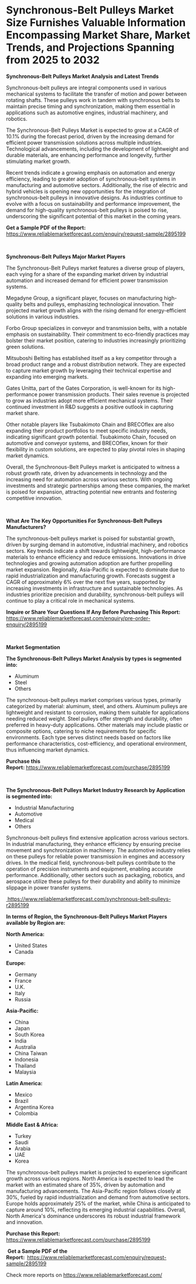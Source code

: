 <p><h1>Synchronous-Belt Pulleys Market Size Furnishes Valuable Information Encompassing Market Share, Market Trends, and Projections Spanning from 2025 to 2032</h1></p><p><strong>Synchronous-Belt Pulleys Market Analysis and Latest Trends</strong></p>
<p><p>Synchronous-belt pulleys are integral components used in various mechanical systems to facilitate the transfer of motion and power between rotating shafts. These pulleys work in tandem with synchronous belts to maintain precise timing and synchronization, making them essential in applications such as automotive engines, industrial machinery, and robotics.</p><p>The Synchronous-Belt Pulleys Market is expected to grow at a CAGR of 10.1% during the forecast period, driven by the increasing demand for efficient power transmission solutions across multiple industries. Technological advancements, including the development of lightweight and durable materials, are enhancing performance and longevity, further stimulating market growth.</p><p>Recent trends indicate a growing emphasis on automation and energy efficiency, leading to greater adoption of synchronous-belt systems in manufacturing and automotive sectors. Additionally, the rise of electric and hybrid vehicles is opening new opportunities for the integration of synchronous-belt pulleys in innovative designs. As industries continue to evolve with a focus on sustainability and performance improvement, the demand for high-quality synchronous-belt pulleys is poised to rise, underscoring the significant potential of this market in the coming years.</p></p>
<p><strong>Get a Sample PDF of the Report:&nbsp;</strong> <a href="https://www.reliablemarketforecast.com/enquiry/request-sample/2895199?utm_campaign=2333&utm_medium=2&utm_source=Github&utm_content=ia&utm_term=15032025&utm_id=synchronous-belt-pulleys">https://www.reliablemarketforecast.com/enquiry/request-sample/2895199</a></p>
<p>&nbsp;</p>
<p><strong>Synchronous-Belt Pulleys Major Market Players</strong></p>
<p><p>The Synchronous-Belt Pulleys market features a diverse group of players, each vying for a share of the expanding market driven by industrial automation and increased demand for efficient power transmission systems.</p><p>Megadyne Group, a significant player, focuses on manufacturing high-quality belts and pulleys, emphasizing technological innovation. Their projected market growth aligns with the rising demand for energy-efficient solutions in various industries.</p><p>Forbo Group specializes in conveyor and transmission belts, with a notable emphasis on sustainability. Their commitment to eco-friendly practices may bolster their market position, catering to industries increasingly prioritizing green solutions.</p><p>Mitsuboshi Belting has established itself as a key competitor through a broad product range and a robust distribution network. They are expected to capture market growth by leveraging their technical expertise and expanding into emerging markets.</p><p>Gates Unitta, part of the Gates Corporation, is well-known for its high-performance power transmission products. Their sales revenue is projected to grow as industries adopt more efficient mechanical systems. Their continued investment in R&D suggests a positive outlook in capturing market share.</p><p>Other notable players like Tsubakimoto Chain and BRECOflex are also expanding their product portfolios to meet specific industry needs, indicating significant growth potential. Tsubakimoto Chain, focused on automotive and conveyor systems, and BRECOflex, known for their flexibility in custom solutions, are expected to play pivotal roles in shaping market dynamics.</p><p>Overall, the Synchronous-Belt Pulleys market is anticipated to witness a robust growth rate, driven by advancements in technology and the increasing need for automation across various sectors. With ongoing investments and strategic partnerships among these companies, the market is poised for expansion, attracting potential new entrants and fostering competitive innovation.</p></p>
<p>&nbsp;</p>
<p><strong>What Are The Key Opportunities For Synchronous-Belt Pulleys Manufacturers?</strong></p>
<p><p>The synchronous-belt pulleys market is poised for substantial growth, driven by surging demand in automotive, industrial machinery, and robotics sectors. Key trends indicate a shift towards lightweight, high-performance materials to enhance efficiency and reduce emissions. Innovations in drive technologies and growing automation adoption are further propelling market expansion. Regionally, Asia-Pacific is expected to dominate due to rapid industrialization and manufacturing growth. Forecasts suggest a CAGR of approximately 6% over the next five years, supported by increasing investments in infrastructure and sustainable technologies. As industries prioritize precision and durability, synchronous-belt pulleys will continue to play a critical role in mechanical systems.</p></p>
<p><strong>Inquire or Share Your Questions If Any Before Purchasing This Report:</strong> <a href="https://www.reliablemarketforecast.com/enquiry/pre-order-enquiry/2895199?utm_campaign=2333&utm_medium=2&utm_source=Github&utm_content=ia&utm_term=15032025&utm_id=synchronous-belt-pulleys">https://www.reliablemarketforecast.com/enquiry/pre-order-enquiry/2895199</a></p>
<p>&nbsp;</p>
<p><strong>Market Segmentation</strong></p>
<p><strong>The Synchronous-Belt Pulleys Market Analysis by types is segmented into:</strong></p>
<p><ul><li>Aluminum</li><li>Steel</li><li>Others</li></ul></p>
<p><p>The synchronous-belt pulleys market comprises various types, primarily categorized by material: aluminum, steel, and others. Aluminum pulleys are lightweight and resistant to corrosion, making them suitable for applications needing reduced weight. Steel pulleys offer strength and durability, often preferred in heavy-duty applications. Other materials may include plastic or composite options, catering to niche requirements for specific environments. Each type serves distinct needs based on factors like performance characteristics, cost-efficiency, and operational environment, thus influencing market dynamics.</p></p>
<p><strong>Purchase this Report:&nbsp;</strong><a href="https://www.reliablemarketforecast.com/purchase/2895199?utm_campaign=2333&utm_medium=2&utm_source=Github&utm_content=ia&utm_term=15032025&utm_id=synchronous-belt-pulleys">https://www.reliablemarketforecast.com/purchase/2895199</a></p>
<p>&nbsp;</p>
<p><strong>The Synchronous-Belt Pulleys Market Industry Research by Application is segmented into:</strong></p>
<p><ul><li>Industrial Manufacturing</li><li>Automotive</li><li>Medical</li><li>Others</li></ul></p>
<p><p>Synchronous-belt pulleys find extensive application across various sectors. In industrial manufacturing, they enhance efficiency by ensuring precise movement and synchronization in machinery. The automotive industry relies on these pulleys for reliable power transmission in engines and accessory drives. In the medical field, synchronous-belt pulleys contribute to the operation of precision instruments and equipment, enabling accurate performance. Additionally, other sectors such as packaging, robotics, and aerospace utilize these pulleys for their durability and ability to minimize slippage in power transfer systems.</p></p>
<p><a href="https://www.reliablemarketforecast.com/synchronous-belt-pulleys-r2895199?utm_campaign=2333&utm_medium=2&utm_source=Github&utm_content=ia&utm_term=15032025&utm_id=synchronous-belt-pulleys">&nbsp;https://www.reliablemarketforecast.com/synchronous-belt-pulleys-r2895199</a></p>
<p><strong>In terms of Region, the Synchronous-Belt Pulleys Market Players available by Region are:</strong></p>
<p>
    <p> <strong> North America: </strong>
        <ul>
            <li>United States</li>
            <li>Canada</li>
        </ul>
        </p> 
    <p> <strong> Europe: </strong>
        <ul>
            <li>Germany</li>
            <li>France</li>
            <li>U.K.</li>
            <li>Italy</li>
            <li>Russia</li>
        </ul>
        </p> 
    <p> <strong> Asia-Pacific: </strong>
        <ul>
            <li>China</li>
            <li>Japan</li>
            <li>South Korea</li>
            <li>India</li>
            <li>Australia</li>
            <li>China Taiwan</li>
            <li>Indonesia</li>
            <li>Thailand</li>
            <li>Malaysia</li>
        </ul>
        </p> 
    <p> <strong> Latin America: </strong>
        <ul>
            <li>Mexico</li>
            <li>Brazil</li>
            <li>Argentina Korea</li>
            <li>Colombia</li>
        </ul>
        </p> 
    <p> <strong> Middle East & Africa: </strong>
        <ul>
            <li>Turkey</li>
            <li>Saudi</li>
            <li>Arabia</li>
            <li>UAE</li>
            <li>Korea</li>
        </ul>
    </p>
    </p>
<p><p>The synchronous-belt pulleys market is projected to experience significant growth across various regions. North America is expected to lead the market with an estimated share of 35%, driven by automation and manufacturing advancements. The Asia-Pacific region follows closely at 30%, fueled by rapid industrialization and demand from automotive sectors. Europe holds approximately 25% of the market, while China is anticipated to capture around 10%, reflecting its emerging industrial capabilities. Overall, North America's dominance underscores its robust industrial framework and innovation.</p></p>
<p><strong>Purchase this Report: </strong><a href="https://www.reliablemarketforecast.com/purchase/2895199?utm_campaign=2333&utm_medium=2&utm_source=Github&utm_content=ia&utm_term=15032025&utm_id=synchronous-belt-pulleys">https://www.reliablemarketforecast.com/purchase/2895199</a></p>
<p>&nbsp;<strong>Get a Sample PDF of the Report:&nbsp;&nbsp;</strong><a href="https://www.reliablemarketforecast.com/enquiry/request-sample/2895199?utm_campaign=2333&utm_medium=2&utm_source=Github&utm_content=ia&utm_term=15032025&utm_id=synchronous-belt-pulleys">https://www.reliablemarketforecast.com/enquiry/request-sample/2895199</a></p>
<p><strong></strong></p>
<p>Check more reports on <a href="https://www.reliablemarketforecast.com/?utm_campaign=2333&utm_medium=2&utm_source=Github&utm_content=ia&utm_term=15032025&utm_id=synchronous-belt-pulleys">https://www.reliablemarketforecast.com/</a></p>